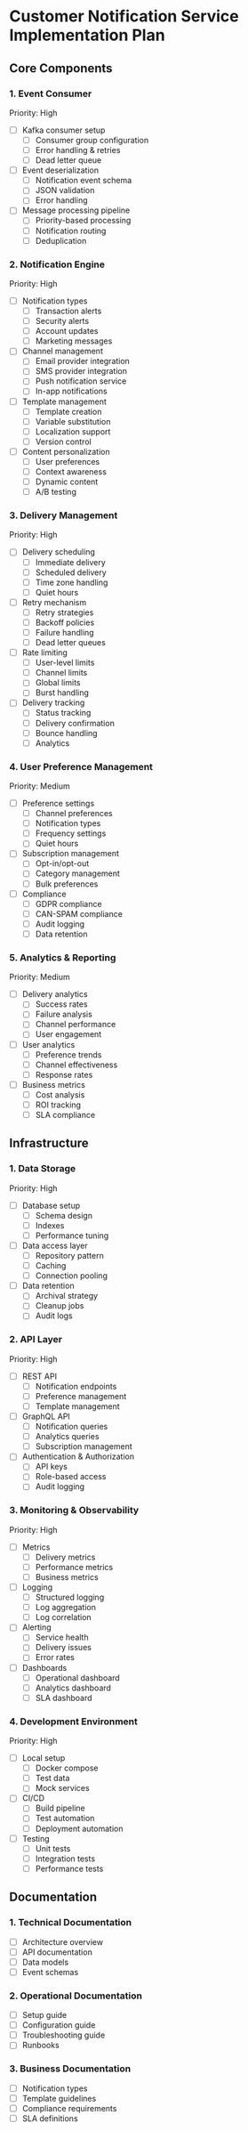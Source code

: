 # Customer Notification Service Implementation Plan

## Core Components

### 1. Event Consumer
Priority: High
- [ ] Kafka consumer setup
  - [ ] Consumer group configuration
  - [ ] Error handling & retries
  - [ ] Dead letter queue
- [ ] Event deserialization
  - [ ] Notification event schema
  - [ ] JSON validation
  - [ ] Error handling
- [ ] Message processing pipeline
  - [ ] Priority-based processing
  - [ ] Notification routing
  - [ ] Deduplication

### 2. Notification Engine
Priority: High
- [ ] Notification types
  - [ ] Transaction alerts
  - [ ] Security alerts
  - [ ] Account updates
  - [ ] Marketing messages
- [ ] Channel management
  - [ ] Email provider integration
  - [ ] SMS provider integration
  - [ ] Push notification service
  - [ ] In-app notifications
- [ ] Template management
  - [ ] Template creation
  - [ ] Variable substitution
  - [ ] Localization support
  - [ ] Version control
- [ ] Content personalization
  - [ ] User preferences
  - [ ] Context awareness
  - [ ] Dynamic content
  - [ ] A/B testing

### 3. Delivery Management
Priority: High
- [ ] Delivery scheduling
  - [ ] Immediate delivery
  - [ ] Scheduled delivery
  - [ ] Time zone handling
  - [ ] Quiet hours
- [ ] Retry mechanism
  - [ ] Retry strategies
  - [ ] Backoff policies
  - [ ] Failure handling
  - [ ] Dead letter queues
- [ ] Rate limiting
  - [ ] User-level limits
  - [ ] Channel limits
  - [ ] Global limits
  - [ ] Burst handling
- [ ] Delivery tracking
  - [ ] Status tracking
  - [ ] Delivery confirmation
  - [ ] Bounce handling
  - [ ] Analytics

### 4. User Preference Management
Priority: Medium
- [ ] Preference settings
  - [ ] Channel preferences
  - [ ] Notification types
  - [ ] Frequency settings
  - [ ] Quiet hours
- [ ] Subscription management
  - [ ] Opt-in/opt-out
  - [ ] Category management
  - [ ] Bulk preferences
- [ ] Compliance
  - [ ] GDPR compliance
  - [ ] CAN-SPAM compliance
  - [ ] Audit logging
  - [ ] Data retention

### 5. Analytics & Reporting
Priority: Medium
- [ ] Delivery analytics
  - [ ] Success rates
  - [ ] Failure analysis
  - [ ] Channel performance
  - [ ] User engagement
- [ ] User analytics
  - [ ] Preference trends
  - [ ] Channel effectiveness
  - [ ] Response rates
- [ ] Business metrics
  - [ ] Cost analysis
  - [ ] ROI tracking
  - [ ] SLA compliance

## Infrastructure

### 1. Data Storage
Priority: High
- [ ] Database setup
  - [ ] Schema design
  - [ ] Indexes
  - [ ] Performance tuning
- [ ] Data access layer
  - [ ] Repository pattern
  - [ ] Caching
  - [ ] Connection pooling
- [ ] Data retention
  - [ ] Archival strategy
  - [ ] Cleanup jobs
  - [ ] Audit logs

### 2. API Layer
Priority: High
- [ ] REST API
  - [ ] Notification endpoints
  - [ ] Preference management
  - [ ] Template management
- [ ] GraphQL API
  - [ ] Notification queries
  - [ ] Analytics queries
  - [ ] Subscription management
- [ ] Authentication & Authorization
  - [ ] API keys
  - [ ] Role-based access
  - [ ] Audit logging

### 3. Monitoring & Observability
Priority: High
- [ ] Metrics
  - [ ] Delivery metrics
  - [ ] Performance metrics
  - [ ] Business metrics
- [ ] Logging
  - [ ] Structured logging
  - [ ] Log aggregation
  - [ ] Log correlation
- [ ] Alerting
  - [ ] Service health
  - [ ] Delivery issues
  - [ ] Error rates
- [ ] Dashboards
  - [ ] Operational dashboard
  - [ ] Analytics dashboard
  - [ ] SLA dashboard

### 4. Development Environment
Priority: High
- [ ] Local setup
  - [ ] Docker compose
  - [ ] Test data
  - [ ] Mock services
- [ ] CI/CD
  - [ ] Build pipeline
  - [ ] Test automation
  - [ ] Deployment automation
- [ ] Testing
  - [ ] Unit tests
  - [ ] Integration tests
  - [ ] Performance tests

## Documentation

### 1. Technical Documentation
- [ ] Architecture overview
- [ ] API documentation
- [ ] Data models
- [ ] Event schemas

### 2. Operational Documentation
- [ ] Setup guide
- [ ] Configuration guide
- [ ] Troubleshooting guide
- [ ] Runbooks

### 3. Business Documentation
- [ ] Notification types
- [ ] Template guidelines
- [ ] Compliance requirements
- [ ] SLA definitions 